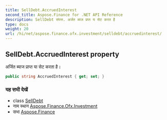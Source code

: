 ```yaml
---
title: SellDebt.AccruedInterest
second_title: Aspose.Finance for .NET API Reference
description: SellDebt संपत्त. अर्जत ब्यज प्रप्त य सेट करत है
type: docs
weight: 20
url: /hi/net/aspose.finance.ofx.investment/selldebt/accruedinterest/
---
```

## SellDebt.AccruedInterest property

अर्जित ब्याज प्राप्त या सेट करता है।

```csharp
public string AccruedInterest { get; set; }
```

### यह सभी देखें

* class [SellDebt](../)
* नाम स्थान [Aspose.Finance.Ofx.Investment](../../selldebt/)
* सभा [Aspose.Finance](../../../)


